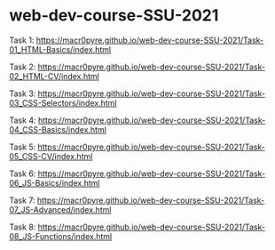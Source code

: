 # web-dev-course-SSU-2021
Task 1: https://macr0pyre.github.io/web-dev-course-SSU-2021/Task-01_HTML-Basics/index.html

Task 2: https://macr0pyre.github.io/web-dev-course-SSU-2021/Task-02_HTML-CV/index.html

Task 3: https://macr0pyre.github.io/web-dev-course-SSU-2021/Task-03_CSS-Selectors/index.html

Task 4: https://macr0pyre.github.io/web-dev-course-SSU-2021/Task-04_CSS-Basics/index.html

Task 5: https://macr0pyre.github.io/web-dev-course-SSU-2021/Task-05_CSS-CV/index.html

Task 6: https://macr0pyre.github.io/web-dev-course-SSU-2021/Task-06_JS-Basics/index.html

Task 7: https://macr0pyre.github.io/web-dev-course-SSU-2021/Task-07_JS-Advanced/index.html

Task 8: https://macr0pyre.github.io/web-dev-course-SSU-2021/Task-08_JS-Functions/index.html
